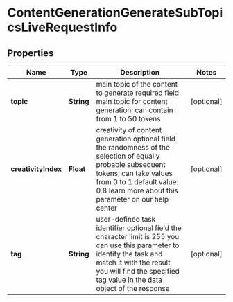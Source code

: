 

# ContentGenerationGenerateSubTopicsLiveRequestInfo


## Properties

| Name | Type | Description | Notes |
|------------ | ------------- | ------------- | -------------|
|**topic** | **String** | main topic of the content to generate required field main topic for content generation; can contain from 1 to 50 tokens |  [optional] |
|**creativityIndex** | **Float** | creativity of content generation optional field the randomness of the selection of equally probable subsequent tokens; can take values from 0 to 1 default value: 0.8 learn more about this parameter on our help center |  [optional] |
|**tag** | **String** | user-defined task identifier optional field the character limit is 255 you can use this parameter to identify the task and match it with the result you will find the specified tag value in the data object of the response |  [optional] |



